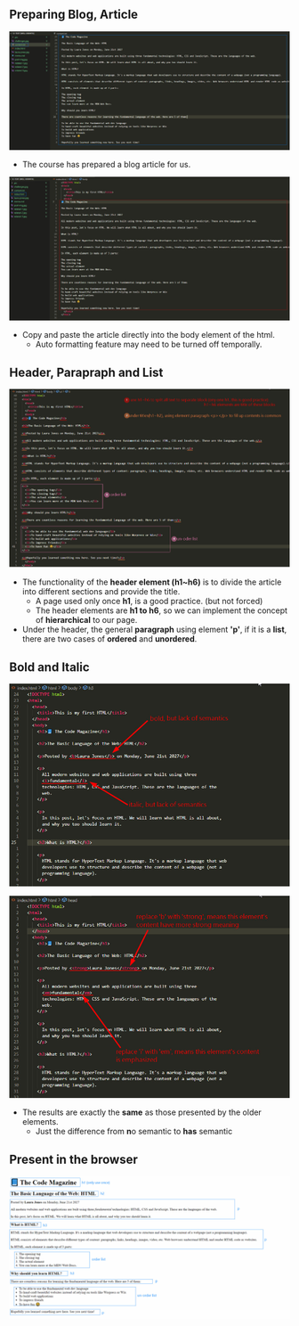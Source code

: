 ## **Preparing Blog, Article**

![Alt we already have a blog](pic/bandicam%202022-10-25%2015-52-29-726.jpg)

- The course has prepared a blog article for us.

![Alt copy paste into body](pic/bandicam%202022-10-25%2015-54-27-477.jpg)

- Copy and paste the article directly into the body element of the html.
  - Auto formatting feature may need to be turned off temporally.

## **Header, Parapraph and List**

![Alt wrap them with some elements](pic/bandicam%202022-10-25%2016-16-03-740.jpg)

- The functionality of the **header element (h1~h6)** is to divide the article into different sections and provide the title.
  - A page used only once **h1**, is a good practice. (but not forced)
  - The header elements are **h1 to h6**, so we can implement the concept of **hierarchical** to our page.
- Under the header, the general **paragraph** using element **'p'**, if it is a **list**, there are two cases of **ordered** and **unordered**.

## **Bold and Italic**

![Alt old text elements without semantics](pic/bandicam%202022-10-25%2016-20-59-463.jpg)

![Alt change to new text elements](pic/bandicam%202022-10-25%2016-24-37-494.jpg)

- The results are exactly the **same** as those presented by the older elements.
  - Just the difference from **n**o semantic to **has** semantic

## **Present in the browser**

![Alt show in the browser](pic/bandicam%202022-10-25%2016-26-40-112.jpg)
